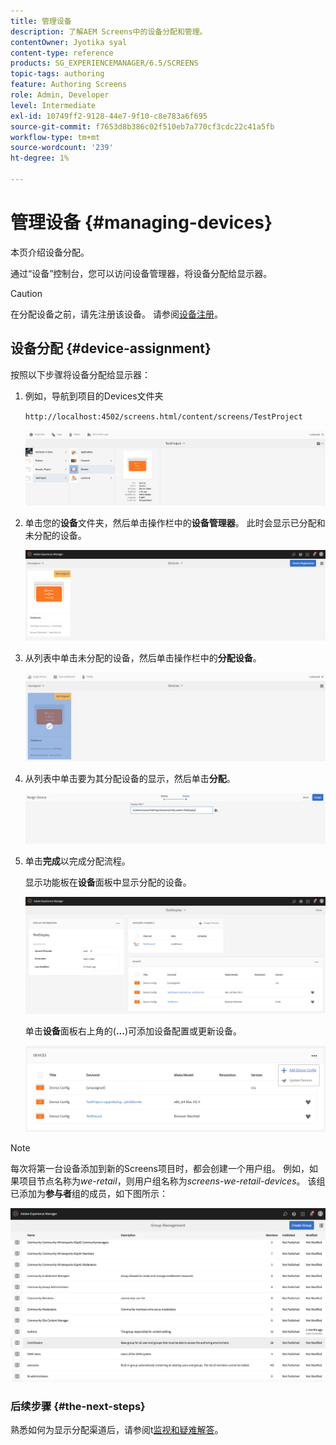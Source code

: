 ```yaml
---
title: 管理设备
description: 了解AEM Screens中的设备分配和管理。
contentOwner: Jyotika syal
content-type: reference
products: SG_EXPERIENCEMANAGER/6.5/SCREENS
topic-tags: authoring
feature: Authoring Screens
role: Admin, Developer
level: Intermediate
exl-id: 10749ff2-9128-44e7-9f10-c8e783a6f695
source-git-commit: f7653d8b386c02f510eb7a770cf3cdc22c41a5fb
workflow-type: tm+mt
source-wordcount: '239'
ht-degree: 1%

---
```


# 管理设备 {#managing-devices}

本页介绍设备分配。

通过“设备”控制台，您可以访问设备管理器，将设备分配给显示器。

>[!CAUTION]
>
>在分配设备之前，请先注册该设备。 请参阅[设备注册](device-registration.md)。

## 设备分配 {#device-assignment}

按照以下步骤将设备分配给显示器：

1. 例如，导航到项目的Devices文件夹

   `http://localhost:4502/screens.html/content/screens/TestProject`

   ![chlimage_1-32](assets/chlimage_1-32.png)

1. 单击您的&#x200B;**设备**&#x200B;文件夹，然后单击操作栏中的&#x200B;**设备管理器**。 此时会显示已分配和未分配的设备。

   ![chlimage_1-33](assets/chlimage_1-33.png)

1. 从列表中单击未分配的设备，然后单击操作栏中的&#x200B;**分配设备**。

   ![chlimage_1-34](assets/chlimage_1-34.png)

1. 从列表中单击要为其分配设备的显示，然后单击&#x200B;**分配**。

   ![chlimage_1-35](assets/chlimage_1-35.png)

1. 单击&#x200B;**完成**&#x200B;以完成分配流程。


   显示功能板在&#x200B;**设备**&#x200B;面板中显示分配的设备。

   ![chlimage_1-37](assets/chlimage_1-37.png)

   单击&#x200B;**设备**&#x200B;面板右上角的(**...**)可添加设备配置或更新设备。

   ![chlimage_1-38](assets/chlimage_1-38.png)

>[!NOTE]
>
>每次将第一台设备添加到新的Screens项目时，都会创建一个用户组。
>例如，如果项目节点名称为&#x200B;*we-retail*，则用户组名称为&#x200B;*screens-we-retail-devices*。
>该组已添加为&#x200B;**参与者**&#x200B;组的成员，如下图所示：

![chlimage_1-39](assets/chlimage_1-39.png)

### 后续步骤 {#the-next-steps}

熟悉如何为显示分配渠道后，请参阅t[监视和疑难解答](monitoring-screens.md)。
